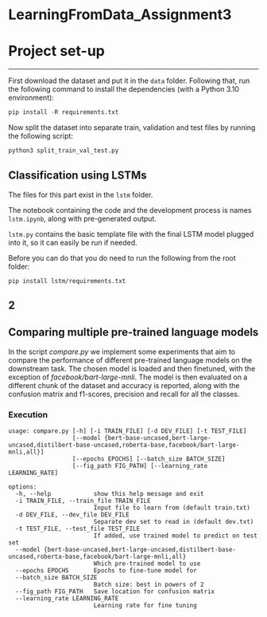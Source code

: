 # LearningFromData_Assignment3

# Project set-up

---

First download the dataset and put it in the `data` folder. Following that, run the following command to install the 
dependencies (with a Python 3.10 environment):

```python
pip install -R requirements.txt
```

Now split the dataset into separate train, validation and test files by running the following script:

```python
python3 split_train_val_test.py
````
## Classification using LSTMs
The files for this part exist in the `lstm` folder. 

The notebook containing the code and the development process is names `lstm.ipynb`, along with pre-generated output.

`lstm.py` contains the basic template file with the final LSTM model plugged into it, so it can easily be run if needed.

Before you can do that you do need to run the following from the root folder:

```shell
pip install lstm/requirements.txt
```

## 2

## Comparing multiple pre-trained language models

In the script _compare.py_ we implement some experiments that aim to
compare the performance of different pre-trained language models
on the downstream task. The chosen model is loaded and then finetuned, with
the exception of _facebook/bart-large-mnli_. The model is then
evaluated on a different chunk of the dataset and accuracy is reported,
along with the confusion matrix and f1-scores, precision and recall
for all the classes.

### Execution
```
usage: compare.py [-h] [-i TRAIN_FILE] [-d DEV_FILE] [-t TEST_FILE]
                  [--model {bert-base-uncased,bert-large-uncased,distilbert-base-uncased,roberta-base,facebook/bart-large-mnli,all}]
                  [--epochs EPOCHS] [--batch_size BATCH_SIZE]
                  [--fig_path FIG_PATH] [--learning_rate LEARNING_RATE]

options:
  -h, --help            show this help message and exit
  -i TRAIN_FILE, --train_file TRAIN_FILE
                        Input file to learn from (default train.txt)
  -d DEV_FILE, --dev_file DEV_FILE
                        Separate dev set to read in (default dev.txt)
  -t TEST_FILE, --test_file TEST_FILE
                        If added, use trained model to predict on test set
  --model {bert-base-uncased,bert-large-uncased,distilbert-base-uncased,roberta-base,facebook/bart-large-mnli,all}
                        Which pre-trained model to use
  --epochs EPOCHS       Epochs to fine-tune model for
  --batch_size BATCH_SIZE
                        Batch size: best in powers of 2
  --fig_path FIG_PATH   Save location for confusion matrix
  --learning_rate LEARNING_RATE
                        Learning rate for fine tuning
```
